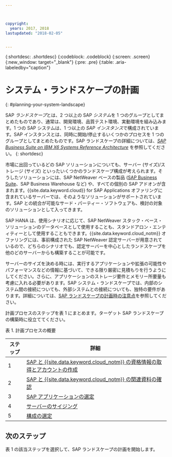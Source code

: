```yaml
---



copyright:
  years: 2017, 2018
lastupdated: "2018-02-05"


---
```


{:shortdesc: .shortdesc}
{:codeblock: .codeblock}
{:screen: .screen}
{:new_window: target="_blank"}
{:pre: .pre}
{:table: .aria-labeledby="caption"}

# システム・ランドスケープの計画
{: #planning-your-system-landscape}

SAP *ランドスケープ*とは、2 つ以上の SAP *システム*を 1 つのグループとしてまとめたものであり、通常は、開発環境、品質テスト環境、実動環境を組み込みます。1 つの SAP システムは、1 つ以上の *SAP インスタンス*で構成されています。SAP インスタンスとは、同時に開始/停止するいくつかのプロセスを 1 つのグループとしてまとめたものです。SAP ランドスケープの詳細については、[*SAP Business Suite on IBM X6 Systems Reference Architecture*](https://lenovopress.com/redp5073.pdf) を参照してください。
{: shortdesc}

市場に出回っているどの SAP ソリューションについても、サーバー (サイズ)/ストレージ (サイズ) といったいくつかのランドスケープ構成が考えられます。そうしたソリューションには、SAP NetWeaver ベースの製品 ([SAP Business Suite](https://open.sap.com/courses/suitehana1)、SAP Business Warehouse など) や、すべての個別の SAP アドオンが含まれます。{{site.data.keyword.cloud}} for SAP Applications オファリングに含まれているサーバーでは、そのようなソリューションがサポートされています。SAP との統合が可能なサード・パーティー・ソフトウェアも、検討の対象のソリューションとして入ってきます。 

SAP HANA は、使用シナリオに応じて、SAP NetWeaver スタック・ベース・ソリューションのデータベースとして使用することも、スタンドアロン・エンティティーとして使用することもできます。{{site.data.keyword.cloud_notm}} オファリングには、事前構成された SAP NetWeaver 認定サーバーが用意されているので、どちらのシナリオでも、認定サーバーを中心としたランドスケープを他のどのサーバーからも構築することが可能です。

サーバーのサイズを決める時には、実行するアプリケーションや拡張の可能性やパフォーマンスなどの情報に基づいて、できる限り厳密に見積もりを行うようにしてください。さらに、アプリケーションのストレージ要件とメモリー所要量も考慮に入れる必要があります。SAP システム・ランドスケープでは、内部のシステム間の接続についても、外部システムとの接続についても、独特の要件があります。詳細については、[SAP ランドスケープの計画時の注意点](/docs/infrastructure/sap-hana/hana-considerations.html)を参照してください。

計画プロセスのステップを表 1 にまとめます。ターゲット SAP ランドスケープの構築時に役立ててください。

表 1. 計画プロセスの概要

| ステップ | 詳細 |
| --- | --- |
| 1 | [SAP と {{site.data.keyword.cloud_notm}} の資格情報の取得とアカウントの作成](/docs/infrastructure/sap-hana/hana-get-credentials.html) |
| 2 | [SAP と {{site.data.keyword.cloud_notm}} の関連資料の確認](/docs/infrastructure/sap-hana/hana-review-doc.html) |
| 3 | [SAP アプリケーションの選定](/docs/infrastructure/sap-hana/hana-determine-apps.html) |
| 4 | [サーバーのサイジング](/docs/infrastructure/sap-hana/hana-size-server.html) |
| 5 | [構成の選定](/docs/infrastructure/sap-hana/hana-determine-configuration.html) |

## 次のステップ

表 1 の該当ステップを選択して、SAP ランドスケープの計画を開始します。
